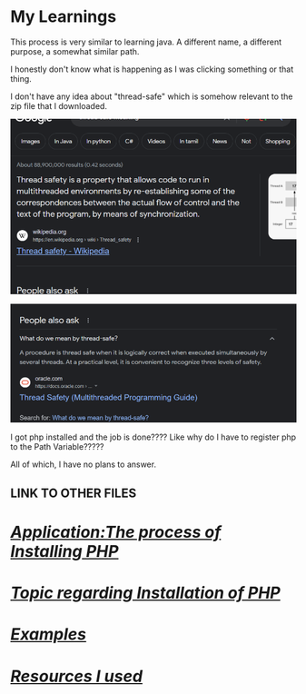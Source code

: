 # **My Learnings**

This process is very similar to learning java.
A different name, a different purpose, a somewhat similar path.

I honestly don't know what is happening as I was clicking something or that thing.

I don't have any idea about "thread-safe" which is somehow relevant to the 
zip file that I downloaded.

![I asked google about thread safe 1 of many results](./resources/thread-safe%20meaning%201.PNG)

![The second result I checked because the first one is just as confusing](./resources/thread-safe%20meaning%202.PNG)

I got php installed and the job is done????
Like why do I have to register php to the Path Variable?????

All of which, I have no plans to answer.

## **LINK TO OTHER FILES**  
# *[Application:The process of Installing PHP ](./Application.md)*
# *[Topic regarding Installation of PHP](./Topic.md)*
# *[Examples](./Examples.md)*
# *[Resources I used](./Other%20Source.md)*
